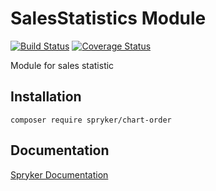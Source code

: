 # SalesStatistics Module
[![Build Status](https://travis-ci.org/spryker/chart-order.svg)](https://travis-ci.org/spryker/chart-order)
[![Coverage Status](https://coveralls.io/repos/github/spryker/chart-order/badge.svg)](https://coveralls.io/github/spryker/chart-order)

Module for sales statistic

## Installation

```
composer require spryker/chart-order
```

## Documentation

[Spryker Documentation](https://academy.spryker.com/developing_with_spryker/module_guide/modules.html)
